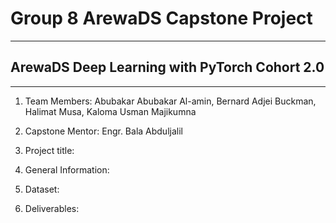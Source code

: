 
# Group 8 ArewaDS Capstone Project
------------------------------------------------------------------------------------ 
## ArewaDS Deep Learning with PyTorch Cohort 2.0
------------------------------------------------------------------------------------

1. Team Members: Abubakar Abubakar Al-amin, Bernard Adjei Buckman, Halimat Musa, Kaloma Usman Majikumna 

2. Capstone Mentor: Engr. Bala Abduljalil

3. Project title: 

4. General Information: 

5. Dataset: 

6. Deliverables: 



